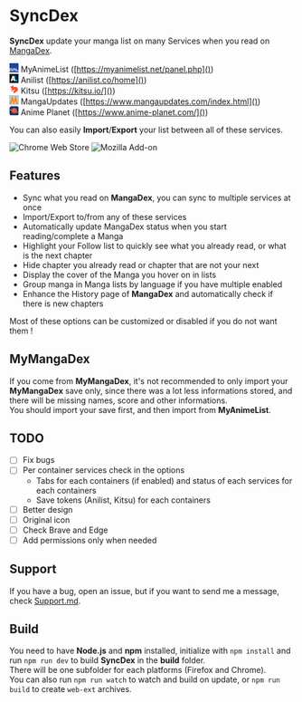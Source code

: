 # SyncDex

**SyncDex** update your manga list on many Services when you read on [MangaDex](https://mangadex.org/).

![MyAnimeList Icon](icons/mal.png) MyAnimeList ([https://myanimelist.net/panel.php]())  
![Anilist Icon](icons/al.png) Anilist ([https://anilist.co/home]())  
![Kitsu Icon](icons/ku.png) Kitsu ([https://kitsu.io/]())  
![MangaUpdates Icon](icons/mu.png) MangaUpdates ([https://www.mangaupdates.com/index.html]())  
![Anime Planet Icon](icons/ap.png) Anime Planet ([https://www.anime-planet.com/]())

You can also easily **Import**/**Export** your list between all of these services.

![Chrome Web Store](https://img.shields.io/chrome-web-store/v/hdlogejanokfcmlbgfdcgnbnpmgdolaa?label=Chrome&logo=google%20chrome&style=for-the-badge)
![Mozilla Add-on](https://img.shields.io/amo/v/syncdex?label=Firefox&logo=firefox&style=for-the-badge)

## Features

* Sync what you read on **MangaDex**, you can sync to multiple services at once
* Import/Export to/from any of these services
* Automatically update MangaDex status when you start reading/complete a Manga
* Highlight your Follow list to quickly see what you already read, or what is the next chapter
* Hide chapter you already read or chapter that are not your next
* Display the cover of the Manga you hover on in lists
* Group manga in Manga lists by language if you have multiple enabled
* Enhance the History page of **MangaDex** and automatically check if there is new chapters

Most of these options can be customized or disabled if you do not want them !

## MyMangaDex

If you come from **MyMangaDex**, it's not recommended to only import your **MyMangaDex** save only, since there was a lot less informations stored, and there will be missing names, score and other informations.  
You should import your save first, and then import from **MyAnimeList**.

## TODO

* [ ] Fix bugs
* [ ] Per container services check in the options
	* Tabs for each containers (if enabled) and status of each services for each containers
	* Save tokens (Anilist, Kitsu) for each containers
* [ ] Better design
* [ ] Original icon
* [ ] Check Brave and Edge
* [ ] Add permissions only when needed

## Support

If you have a bug, open an issue, but if you want to send me a message, check [Support.md](SUPPORT.md).

## Build

You need to have **Node.js** and **npm** installed, initialize with ``npm install`` and run ``npm run dev`` to build **SyncDex** in the **build** folder.  
There will be one subfolder for each platforms (Firefox and Chrome).  
You can also run ``npm run watch`` to watch and build on update, or ``npm run build`` to create ``web-ext`` archives.

